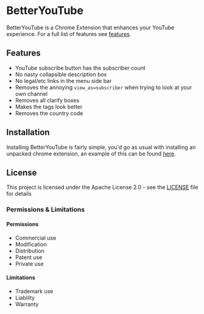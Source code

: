 # BetterYouTube

BetterYouTube is a Chrome Extension that enhances your YouTube experience. For a full list of features see [features](#features).

## Features

* YouTube subscribe button has the subscriber count
* No nasty collapsible description box
* No legal/etc links in the menu side bar
* Removes the annoying `view_as=subscriber` when trying to look at your own channel
* Removes all clarify boxes
* Makes the tags look better
* Removes the country code

## Installation

Installing BetterYouTube is fairly simple, you'd go as usual with installing an unpacked chrome extension, an example of this can be found [here](https://github.com/web-scrobbler/web-scrobbler/wiki/Install-an-unpacked-extension).

## License

This project is licensed under the Apache License 2.0 - see the [LICENSE](https://github.com/illuminator3/VerifyTS/blob/master/LICENSE) file for details

### Permissions & Limitations

#### Permissions

-  Commercial use
-  Modification
-  Distribution
-  Patent use
-  Private use

#### Limitations

-  Trademark use
-  Liability
-  Warranty